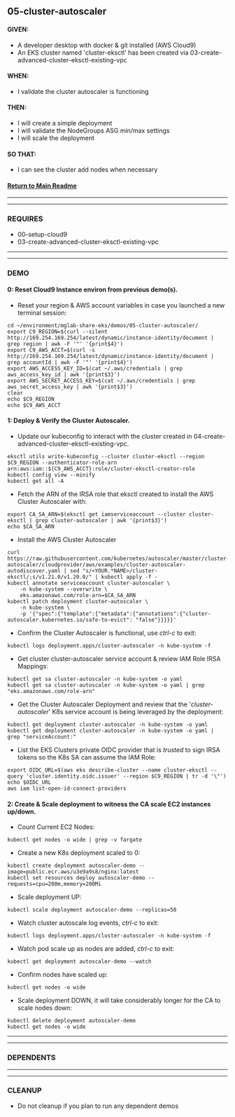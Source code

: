 ## 05-cluster-autoscaler
#### GIVEN:
  - A developer desktop with docker & git installed (AWS Cloud9)
  - An EKS cluster named 'cluster-eksctl' has been created via 03-create-advanced-cluster-eksctl-existing-vpc

#### WHEN:
  - I validate the cluster autoscaler is functioning

#### THEN:
  - I will create a simple deployment
  - I will validate the NodeGroups ASG min/max settings
  - I will scale the deployment
#### SO THAT:
  - I can see the cluster add nodes when necessary

#### [Return to Main Readme](https://github.com/virtmerlin/mglab-share-eks#demos)

---------------------------------------------------------------
---------------------------------------------------------------
### REQUIRES
- 00-setup-cloud9
- 03-create-advanced-cluster-eksctl-existing-vpc

---------------------------------------------------------------
---------------------------------------------------------------
### DEMO

#### 0: Reset Cloud9 Instance environ from previous demo(s).
- Reset your region & AWS account variables in case you launched a new terminal session:
```
cd ~/environment/mglab-share-eks/demos/05-cluster-autoscaler/
export C9_REGION=$(curl --silent http://169.254.169.254/latest/dynamic/instance-identity/document |  grep region | awk -F '"' '{print$4}')
export C9_AWS_ACCT=$(curl -s http://169.254.169.254/latest/dynamic/instance-identity/document | grep accountId | awk -F '"' '{print$4}')
export AWS_ACCESS_KEY_ID=$(cat ~/.aws/credentials | grep aws_access_key_id | awk '{print$3}')
export AWS_SECRET_ACCESS_KEY=$(cat ~/.aws/credentials | grep aws_secret_access_key | awk '{print$3}')
clear
echo $C9_REGION
echo $C9_AWS_ACCT
```

#### 1: Deploy & Verify the Cluster Autoscaler.
- Update our kubeconfig to interact with the cluster created in 04-create-advanced-cluster-eksctl-existing-vpc.
```
eksctl utils write-kubeconfig --cluster cluster-eksctl --region $C9_REGION --authenticator-role-arn arn:aws:iam::${C9_AWS_ACCT}:role/cluster-eksctl-creator-role
kubectl config view --minify
kubectl get all -A
```

- Fetch the ARN of the IRSA role that eksctl created to install the AWS Cluster Autoscaler with:
```
export CA_SA_ARN=$(eksctl get iamserviceaccount --cluster cluster-eksctl | grep cluster-autoscaler | awk '{print$3}')
echo $CA_SA_ARN
```
- Install the AWS Cluster Autoscaler
```
curl https://raw.githubusercontent.com/kubernetes/autoscaler/master/cluster-autoscaler/cloudprovider/aws/examples/cluster-autoscaler-autodiscover.yaml | sed "s/<YOUR.*NAME>/cluster-eksctl/;s/v1.21.0/v1.20.0/" | kubectl apply -f -
kubectl annotate serviceaccount cluster-autoscaler \
    -n kube-system --overwrite \
    eks.amazonaws.com/role-arn=$CA_SA_ARN
kubectl patch deployment cluster-autoscaler \
    -n kube-system \
    -p '{"spec":{"template":{"metadata":{"annotations":{"cluster-autoscaler.kubernetes.io/safe-to-evict": "false"}}}}}'
```
- Confirm the Cluster Autoscaler is functional, use _ctrl-c_ to exit:
```
kubectl logs deployment.apps/cluster-autoscaler -n kube-system -f
```
- Get cluster cluster-autoscaler service account & review IAM Role IRSA Mappings:
```
kubectl get sa cluster-autoscaler -n kube-system -o yaml
kubectl get sa cluster-autoscaler -n kube-system -o yaml | grep "eks.amazonaws.com/role-arn"
```
- Get the Cluster Autoscaler Deployment and review that the '_cluster-autoscaler_' K8s service account is being leveraged by the deployment:
```
kubectl get deployment cluster-autoscaler -n kube-system -o yaml
kubectl get deployment cluster-autoscaler -n kube-system -o yaml | grep "serviceAccount:"
```
- List the EKS Clusters private OIDC provider that is _trusted_ to sign IRSA tokens so the K8s SA can assume the IAM Role:
```
export OIDC_URL=$(aws eks describe-cluster --name cluster-eksctl --query 'cluster.identity.oidc.issuer' --region $C9_REGION | tr -d '\"')
echo $OIDC_URL
aws iam list-open-id-connect-providers
```
#### 2: Create & Scale deployment to witness the CA scale EC2 instances up/down.
- Count Current EC2 Nodes:
```
kubectl get nodes -o wide | grep -v fargate
```
- Create a new K8s deployment scaled to 0:
```
kubectl create deployment autoscaler-demo --image=public.ecr.aws/u3e9a9s8/nginx:latest
kubectl set resources deploy autoscaler-demo --requests=cpu=200m,memory=200Mi
```
- Scale deployment UP:
```
kubectl scale deployment autoscaler-demo --replicas=50
```
- Watch cluster autoscale log events, _ctrl-c_ to exit:
```
kubectl logs deployment.apps/cluster-autoscaler -n kube-system -f
```
- Watch pod scale up as nodes are added, _ctrl-c_ to exit:
```
kubectl get deployment autoscaler-demo --watch
```
- Confirm nodes have scaled up:
```
kubectl get nodes -o wide
```
- Scale deployment DOWN, it will take considerably longer for the CA to scale nodes down:
```
kubectl delete deployment autoscaler-demo
kubectl get nodes -o wide
```

---------------------------------------------------------------
---------------------------------------------------------------
### DEPENDENTS

---------------------------------------------------------------
---------------------------------------------------------------
### CLEANUP
- Do not cleanup if you plan to run any dependent demos
